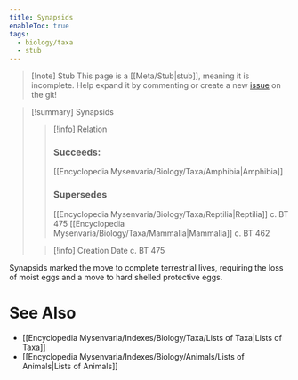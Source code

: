 ```yaml
---
title: Synapsids
enableToc: true
tags:
  - biology/taxa
  - stub
---
```


> [!note] Stub
> This page is a [[Meta/Stub|stub]], meaning it is incomplete. Help expand it by commenting or create a new [issue](https://github.com/RagtimeGal/quartz--encyclopedia-mysenvaria/issues/new/choose) on the git!


> [!summary] Synapsids
> > [!info] Relation
> > ### Succeeds:
> > [[Encyclopedia Mysenvaria/Biology/Taxa/Amphibia|Amphibia]]
> > ### Supersedes 
> > [[Encyclopedia Mysenvaria/Biology/Taxa/Reptilia|Reptilia]] c. BT 475
> > [[Encyclopedia Mysenvaria/Biology/Taxa/Mammalia|Mammalia]] c. BT 462
>
> > [!info] Creation Date
> > c. BT 475

Synapsids marked the move to complete terrestrial lives, requiring the loss of moist eggs and a move to hard shelled protective eggs.

# See Also
- [[Encyclopedia Mysenvaria/Indexes/Biology/Taxa/Lists of Taxa|Lists of Taxa]]
- [[Encyclopedia Mysenvaria/Indexes/Biology/Animals/Lists of Animals|Lists of Animals]]
